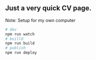 ## Just a very quick CV page.

Note: Setup for my own computer

```bash
# dev
npm run watch
# builld
npm run build
# publish
npm run deploy
```
